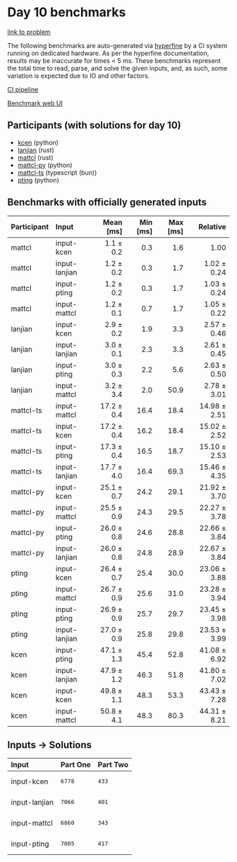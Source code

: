 # Day 10 benchmarks

[link to problem](https://adventofcode.com/2023/day/10)

The following benchmarks are auto-generated via
[hyperfine](https://github.com/sharkdp/hyperfine) by a CI system running on
dedicated hardware. As per the hyperfine documentation, results may be
inaccurate for times < 5 ms. These benchmarks represent the total time to read,
parse, and solve the given inputs, and, as such, some variation is expected due
to IO and other factors.

[CI pipeline](http://ci.papercode.net:8080/teams/main/pipelines/aoc2023)

[Benchmark web UI](https://aoc.ancalagon.black)


## Participants (with solutions for day 10)

- [kcen](https://github.com/kcen/aoc2023) (python)
- [lanjian](https://github.com/lanjian/aoc-2023) (rust)
- [mattcl](https://github.com/mattcl/aoc2023) (rust)
- [mattcl-py](https://github.com/mattcl/aoc2023-py) (python)
- [mattcl-ts](https://github.com/mattcl/aoc2023-js) (typescript (bun))
- [pting](https://github.com/pting/aoc2023) (python)


## Benchmarks with officially generated inputs

| Participant | Input | Mean [ms] | Min [ms] | Max [ms] | Relative |
|:---|:---|---:|---:|---:|---:|
| mattcl | input-kcen | 1.1 ± 0.2 | 0.3 | 1.6 | 1.00 |
| mattcl | input-lanjian | 1.2 ± 0.2 | 0.3 | 1.7 | 1.02 ± 0.24 |
| mattcl | input-pting | 1.2 ± 0.2 | 0.3 | 1.7 | 1.03 ± 0.24 |
| mattcl | input-mattcl | 1.2 ± 0.1 | 0.7 | 1.7 | 1.05 ± 0.22 |
| lanjian | input-kcen | 2.9 ± 0.2 | 1.9 | 3.3 | 2.57 ± 0.46 |
| lanjian | input-lanjian | 3.0 ± 0.1 | 2.3 | 3.3 | 2.61 ± 0.45 |
| lanjian | input-pting | 3.0 ± 0.3 | 2.2 | 5.6 | 2.63 ± 0.50 |
| lanjian | input-mattcl | 3.2 ± 3.4 | 2.0 | 50.9 | 2.78 ± 3.01 |
| mattcl-ts | input-mattcl | 17.2 ± 0.4 | 16.4 | 18.4 | 14.98 ± 2.51 |
| mattcl-ts | input-kcen | 17.2 ± 0.4 | 16.2 | 18.4 | 15.02 ± 2.52 |
| mattcl-ts | input-pting | 17.3 ± 0.4 | 16.5 | 18.7 | 15.10 ± 2.53 |
| mattcl-ts | input-lanjian | 17.7 ± 4.0 | 16.4 | 69.3 | 15.46 ± 4.35 |
| mattcl-py | input-kcen | 25.1 ± 0.7 | 24.2 | 29.1 | 21.92 ± 3.70 |
| mattcl-py | input-mattcl | 25.5 ± 0.9 | 24.3 | 29.5 | 22.27 ± 3.78 |
| mattcl-py | input-pting | 26.0 ± 0.8 | 24.6 | 28.8 | 22.66 ± 3.84 |
| mattcl-py | input-lanjian | 26.0 ± 0.8 | 24.8 | 28.9 | 22.67 ± 3.84 |
| pting | input-kcen | 26.4 ± 0.7 | 25.4 | 30.0 | 23.06 ± 3.88 |
| pting | input-mattcl | 26.7 ± 0.9 | 25.6 | 31.0 | 23.28 ± 3.94 |
| pting | input-pting | 26.9 ± 0.9 | 25.7 | 29.7 | 23.45 ± 3.98 |
| pting | input-lanjian | 27.0 ± 0.9 | 25.8 | 29.8 | 23.53 ± 3.99 |
| kcen | input-pting | 47.1 ± 1.3 | 45.4 | 52.8 | 41.08 ± 6.92 |
| kcen | input-lanjian | 47.9 ± 1.2 | 46.3 | 51.8 | 41.80 ± 7.02 |
| kcen | input-kcen | 49.8 ± 1.1 | 48.3 | 53.3 | 43.43 ± 7.28 |
| kcen | input-mattcl | 50.8 ± 4.1 | 48.3 | 80.3 | 44.31 ± 8.21 |


## Inputs -> Solutions

| Input | Part One | Part Two |
|:---|:---|:---|
|input-kcen|<pre>6778</pre>|<pre>433</pre>|
|input-lanjian|<pre>7066</pre>|<pre>401</pre>|
|input-mattcl|<pre>6860</pre>|<pre>343</pre>|
|input-pting|<pre>7005</pre>|<pre>417</pre>|